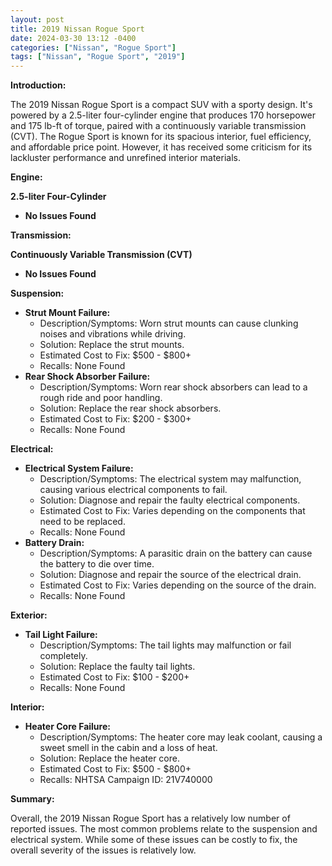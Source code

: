 ```yaml
---
layout: post
title: 2019 Nissan Rogue Sport
date: 2024-03-30 13:12 -0400
categories: ["Nissan", "Rogue Sport"]
tags: ["Nissan", "Rogue Sport", "2019"]
---
```

**Introduction:**

The 2019 Nissan Rogue Sport is a compact SUV with a sporty design. It's powered by a 2.5-liter four-cylinder engine that produces 170 horsepower and 175 lb-ft of torque, paired with a continuously variable transmission (CVT). The Rogue Sport is known for its spacious interior, fuel efficiency, and affordable price point. However, it has received some criticism for its lackluster performance and unrefined interior materials.

**Engine:**

**2.5-liter Four-Cylinder**

* **No Issues Found**

**Transmission:**

**Continuously Variable Transmission (CVT)**

* **No Issues Found**

**Suspension:**

* **Strut Mount Failure:**
    * Description/Symptoms: Worn strut mounts can cause clunking noises and vibrations while driving.
    * Solution: Replace the strut mounts.
    * Estimated Cost to Fix: $500 - $800+
    * Recalls: None Found
* **Rear Shock Absorber Failure:**
    * Description/Symptoms: Worn rear shock absorbers can lead to a rough ride and poor handling.
    * Solution: Replace the rear shock absorbers.
    * Estimated Cost to Fix: $200 - $300+
    * Recalls: None Found

**Electrical:**

* **Electrical System Failure:**
    * Description/Symptoms: The electrical system may malfunction, causing various electrical components to fail.
    * Solution: Diagnose and repair the faulty electrical components.
    * Estimated Cost to Fix: Varies depending on the components that need to be replaced.
    * Recalls: None Found
* **Battery Drain:**
    * Description/Symptoms: A parasitic drain on the battery can cause the battery to die over time.
    * Solution: Diagnose and repair the source of the electrical drain.
    * Estimated Cost to Fix: Varies depending on the source of the drain.
    * Recalls: None Found

**Exterior:**

* **Tail Light Failure:**
    * Description/Symptoms: The tail lights may malfunction or fail completely.
    * Solution: Replace the faulty tail lights.
    * Estimated Cost to Fix: $100 - $200+
    * Recalls: None Found

**Interior:**

* **Heater Core Failure:**
    * Description/Symptoms: The heater core may leak coolant, causing a sweet smell in the cabin and a loss of heat.
    * Solution: Replace the heater core.
    * Estimated Cost to Fix: $500 - $800+
    * Recalls: NHTSA Campaign ID: 21V740000

**Summary:**

Overall, the 2019 Nissan Rogue Sport has a relatively low number of reported issues. The most common problems relate to the suspension and electrical system. While some of these issues can be costly to fix, the overall severity of the issues is relatively low.

